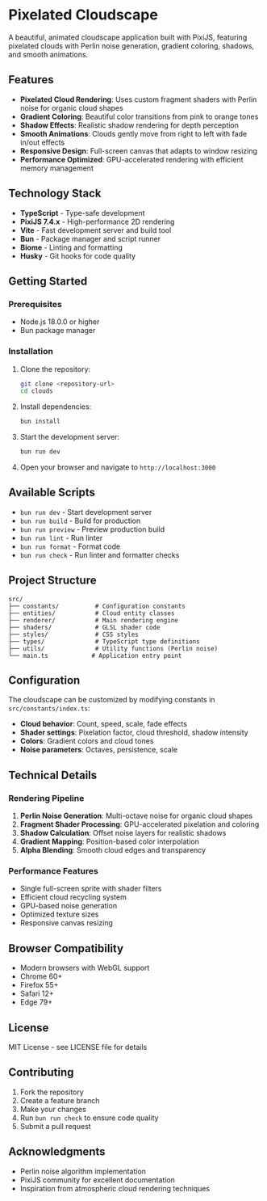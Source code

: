 # Pixelated Cloudscape

A beautiful, animated cloudscape application built with PixiJS, featuring pixelated clouds with Perlin noise generation, gradient coloring, shadows, and smooth animations.

## Features

- **Pixelated Cloud Rendering**: Uses custom fragment shaders with Perlin noise for organic cloud shapes
- **Gradient Coloring**: Beautiful color transitions from pink to orange tones
- **Shadow Effects**: Realistic shadow rendering for depth perception
- **Smooth Animations**: Clouds gently move from right to left with fade in/out effects
- **Responsive Design**: Full-screen canvas that adapts to window resizing
- **Performance Optimized**: GPU-accelerated rendering with efficient memory management

## Technology Stack

- **TypeScript** - Type-safe development
- **PixiJS 7.4.x** - High-performance 2D rendering
- **Vite** - Fast development server and build tool
- **Bun** - Package manager and script runner
- **Biome** - Linting and formatting
- **Husky** - Git hooks for code quality

## Getting Started

### Prerequisites

- Node.js 18.0.0 or higher
- Bun package manager

### Installation

1. Clone the repository:
   ```bash
   git clone <repository-url>
   cd clouds
   ```

2. Install dependencies:
   ```bash
   bun install
   ```

3. Start the development server:
   ```bash
   bun run dev
   ```

4. Open your browser and navigate to `http://localhost:3000`

## Available Scripts

- `bun run dev` - Start development server
- `bun run build` - Build for production
- `bun run preview` - Preview production build
- `bun run lint` - Run linter
- `bun run format` - Format code
- `bun run check` - Run linter and formatter checks

## Project Structure

```
src/
├── constants/          # Configuration constants
├── entities/           # Cloud entity classes
├── renderer/           # Main rendering engine
├── shaders/            # GLSL shader code
├── styles/             # CSS styles
├── types/              # TypeScript type definitions
├── utils/              # Utility functions (Perlin noise)
└── main.ts            # Application entry point
```

## Configuration

The cloudscape can be customized by modifying constants in `src/constants/index.ts`:

- **Cloud behavior**: Count, speed, scale, fade effects
- **Shader settings**: Pixelation factor, cloud threshold, shadow intensity
- **Colors**: Gradient colors and cloud tones
- **Noise parameters**: Octaves, persistence, scale

## Technical Details

### Rendering Pipeline

1. **Perlin Noise Generation**: Multi-octave noise for organic cloud shapes
2. **Fragment Shader Processing**: GPU-accelerated pixelation and coloring
3. **Shadow Calculation**: Offset noise layers for realistic shadows
4. **Gradient Mapping**: Position-based color interpolation
5. **Alpha Blending**: Smooth cloud edges and transparency

### Performance Features

- Single full-screen sprite with shader filters
- Efficient cloud recycling system
- GPU-based noise generation
- Optimized texture sizes
- Responsive canvas resizing

## Browser Compatibility

- Modern browsers with WebGL support
- Chrome 60+
- Firefox 55+
- Safari 12+
- Edge 79+

## License

MIT License - see LICENSE file for details

## Contributing

1. Fork the repository
2. Create a feature branch
3. Make your changes
4. Run `bun run check` to ensure code quality
5. Submit a pull request

## Acknowledgments

- Perlin noise algorithm implementation
- PixiJS community for excellent documentation
- Inspiration from atmospheric cloud rendering techniques 